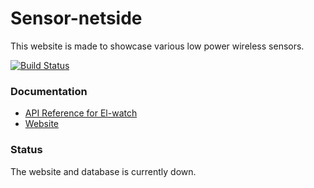 # Sensor-netside

This website is made to showcase various low power wireless sensors.

[![Build Status](https://travis-ci.org/EliasL/Sensor-website.svg?branch=master)](https://travis-ci.org/EliasL/Sensor-website)

### Documentation

* [API Reference for El-watch](https://neuron.el-watch.com/static/neuron_api.pdf)
* [Website](https://lowpowersensor.tk)

### Status

The website and database is currently down.
